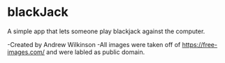 # blackJack
A simple app that lets someone play blackjack against the computer.

-Created by Andrew Wilkinson
-All images were taken off of https://free-images.com/ and were labled as public domain. 
